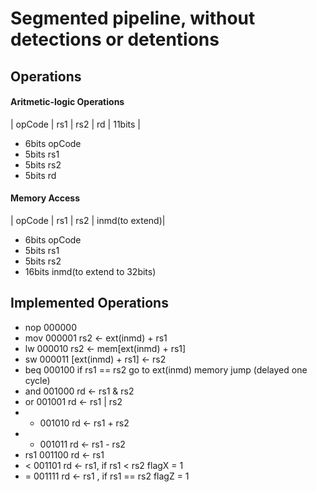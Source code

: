 # Segmented pipeline, without detections or detentions

## Operations

#### Aritmetic-logic Operations
 | opCode | rs1 | rs2 | rd | 11bits |

  - 6bits opCode
  - 5bits rs1
  - 5bits rs2
  - 5bits rd

#### Memory Access
  | opCode | rs1 | rs2 | inmd(to extend)|

  - 6bits opCode
  - 5bits rs1
  - 5bits rs2
  - 16bits inmd(to extend to 32bits)

## Implemented Operations

  - nop 000000
  - mov 000001  rs2 <- ext(inmd) + rs1
  - lw  000010  rs2 <- mem[ext(inmd) + rs1]
  - sw  000011  [ext(inmd) + rs1] <- rs2
  - beq 000100  if rs1 == rs2 go to ext(inmd) memory jump (delayed one cycle)
  - and 001000  rd <- rs1 & rs2
  - or  001001  rd <- rs1 | rs2
  - +   001010  rd <- rs1 + rs2
  - -   001011  rd <- rs1 - rs2
  - rs1 001100  rd <- rs1
  - <   001101  rd <- rs1, if rs1 < rs2 flagX = 1
  - =   001111  rd <- rs1 , if rs1 == rs2 flagZ = 1
